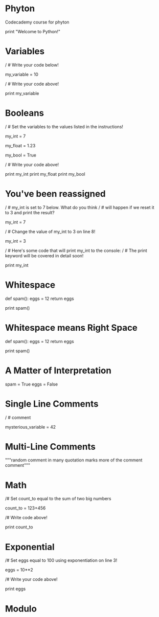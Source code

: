 # Phyton

Codecademy course for phyton

print "Welcome to Python!"

# Variables

/ # Write your code below!

my_variable = 10

/ # Write your code above!

print my_variable

# Booleans

/ # Set the variables to the values listed in the instructions!

my_int = 7

my_float = 1.23

my_bool = True


/ # Write your code above!

print my_int
print my_float
print my_bool

# You've been reassigned

/ # my_int is set to 7 below. What do you think
/ # will happen if we reset it to 3 and print the result?

my_int = 7

/ # Change the value of my_int to 3 on line 8!

my_int = 3

/ # Here's some code that will print my_int to the console:
/ # The print keyword will be covered in detail soon!

print my_int

# Whitespace

def spam():
eggs = 12
return eggs
        
print spam()

# Whitespace means Right Space

def spam():
  eggs = 12
  return eggs
        
print spam()

# A Matter of Interpretation

spam = True 
eggs = False

# Single Line Comments

/ # comment

mysterious_variable = 42

# Multi-Line Comments

"""random comment in many quotation marks
more of the comment
comment"""

# Math

/# Set count_to equal to the sum of two big numbers

count_to = 123+456


/# Write code above!

print count_to

# Exponential

/# Set eggs equal to 100 using exponentiation on line 3!

eggs = 10**2

/# Write your code above!

print eggs

# Modulo

